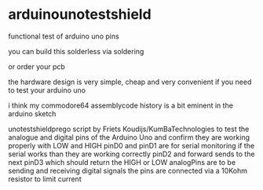 # arduinounotestshield
functional test of arduino uno pins

you can build this solderless
via soldering

or order your pcb

the hardware design is very simple, cheap and very convenient if you need to test your arduino uno

i think my commodore64 assemblycode history is a bit eminent in the arduino sketch

unotestshieldprego script by Friets Koudijs/KumBaTechnologies
to test the analogue and digital pins of the Arduino Uno
and confirm they are working properly with LOW and HIGH
pinD0 and pinD1 are for serial monitoring
if the serial works than they are working correctly
pinD2 and forward sends to the next pinD3
which should return the HIGH or LOW
analogPins are to be sending and receiving digital signals
the pins are connected via a 10Kohm resistor to limit current
